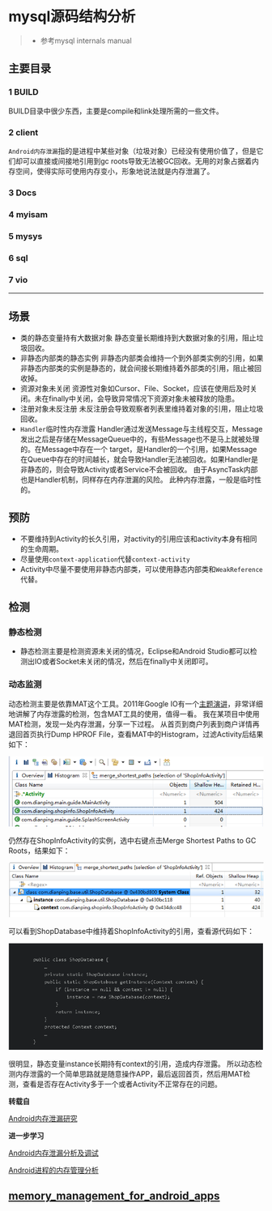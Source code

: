 # mysql源码结构分析
>* 参考mysql internals manual

## 主要目录

### 1 BUILD
BUILD目录中很少东西，主要是compile和link处理所需的一些文件。
### 2 client
`Android内存泄漏`指的是进程中某些对象（垃圾对象）已经没有使用价值了，但是它们却可以直接或间接地引用到gc roots导致无法被GC回收。无用的对象占据着内存空间，使得实际可使用内存变小，形象地说法就是内存泄漏了。

### 3 Docs
### 4 myisam
### 5 mysys
### 6 sql
### 7 vio
---
## 场景
- 类的静态变量持有大数据对象
静态变量长期维持到大数据对象的引用，阻止垃圾回收。
- 非静态内部类的静态实例
非静态内部类会维持一个到外部类实例的引用，如果非静态内部类的实例是静态的，就会间接长期维持着外部类的引用，阻止被回收掉。
- 资源对象未关闭
资源性对象如Cursor、File、Socket，应该在使用后及时关闭。未在finally中关闭，会导致异常情况下资源对象未被释放的隐患。
- 注册对象未反注册
未反注册会导致观察者列表里维持着对象的引用，阻止垃圾回收。
- `Handler`临时性内存泄露
Handler通过发送Message与主线程交互，Message发出之后是存储在MessageQueue中的，有些Message也不是马上就被处理的。在Message中存在一个 target，是Handler的一个引用，如果Message在Queue中存在的时间越长，就会导致Handler无法被回收。如果Handler是非静态的，则会导致Activity或者Service不会被回收。
由于AsyncTask内部也是Handler机制，同样存在内存泄漏的风险。
此种内存泄露，一般是临时性的。


## 预防
- 不要维持到Activity的长久引用，对activity的引用应该和activity本身有相同的生命周期。
- 尽量使用`context-application`代替`context-activity`
- Activity中尽量不要使用非静态内部类，可以使用静态内部类和`WeakReference`代替。


## 检测


### 静态检测

- 静态检测主要是检测资源未关闭的情况，Eclipse和Android Studio都可以检测出IO或者Socket未关闭的情况，然后在finally中关闭即可。


### 动态监测

动态检测主要是依靠MAT这个工具。2011年Google IO有一个[主题演讲](http://droidyue.com/blog/2014/11/02/note-for-google-io-memory-management-for-android-chinese-edition/)，非常详细地讲解了内存泄露的检测，包含MAT工具的使用，值得一看。
我在某项目中使用MAT检测，发现一处内存泄漏，分享一下过程。
从首页到商户列表到商户详情再退回首页执行Dump HPROF File，查看MAT中的Histogram，过滤Activity后结果如下：


![Histogram](aml_histogram.png)



仍然存在ShopInfoActivity的实例，选中右键点击Merge Shortest Paths to GC Roots，结果如下：

![Example](aml_example.png)


可以看到ShopDatabase中维持着ShopInfoActivity的引用，查看源代码如下：

![sourcecode](aml_sourcecode.png)


很明显，静态变量instance长期持有context的引用，造成内存泄露。
所以动态检测内存泄露的一个简单思路就是随意操作APP，最后返回首页，然后用MAT检测，查看是否存在Activity多于一个或者Activity不正常存在的问题。




**转载自**

[Android内存泄漏研究](http://jiajixin.cn/2015/01/06/memory_leak/)


**进一步学习**

[Android内存泄漏分析及调试](http://blog.csdn.net/gemmem/article/details/13017999)

[Android进程的内存管理分析](http://blog.csdn.net/gemmem/article/details/8920039)

[memory_management_for_android_apps](http://dubroy.com/memory_management_for_android_apps.pdf)
---

